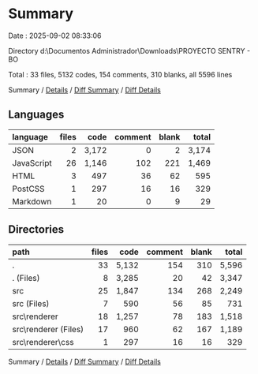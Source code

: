 # Summary

Date : 2025-09-02 08:33:06

Directory d:\\Documentos Administrador\\Downloads\\PROYECTO SENTRY - BO

Total : 33 files,  5132 codes, 154 comments, 310 blanks, all 5596 lines

Summary / [Details](details.md) / [Diff Summary](diff.md) / [Diff Details](diff-details.md)

## Languages
| language | files | code | comment | blank | total |
| :--- | ---: | ---: | ---: | ---: | ---: |
| JSON | 2 | 3,172 | 0 | 2 | 3,174 |
| JavaScript | 26 | 1,146 | 102 | 221 | 1,469 |
| HTML | 3 | 497 | 36 | 62 | 595 |
| PostCSS | 1 | 297 | 16 | 16 | 329 |
| Markdown | 1 | 20 | 0 | 9 | 29 |

## Directories
| path | files | code | comment | blank | total |
| :--- | ---: | ---: | ---: | ---: | ---: |
| . | 33 | 5,132 | 154 | 310 | 5,596 |
| . (Files) | 8 | 3,285 | 20 | 42 | 3,347 |
| src | 25 | 1,847 | 134 | 268 | 2,249 |
| src (Files) | 7 | 590 | 56 | 85 | 731 |
| src\\renderer | 18 | 1,257 | 78 | 183 | 1,518 |
| src\\renderer (Files) | 17 | 960 | 62 | 167 | 1,189 |
| src\\renderer\\css | 1 | 297 | 16 | 16 | 329 |

Summary / [Details](details.md) / [Diff Summary](diff.md) / [Diff Details](diff-details.md)